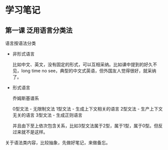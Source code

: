 # 学习笔记

## 第一课 泛用语言分类法

语言按语法分类

- 非形式语言

    比如中文、英文，没有固定的形式，可以互相采纳。比如课中提到的好久不见，long time no see，典型的中文式英语，但外国友人觉得很好，就采纳了。

- 形式语言

    乔姆斯基谱系

    0型文法 - 无限制文法
    1型文法 - 生成上下文相关的语言
    2型文法 - 生产上下文无关的语言
    3型文法 - 生成正则语言

    并且由下至上依次包含关系，比如3型文法属于2型，属于1型，属于0型。但反过来就不是这样。

关于语法类内容，比较抽象，先做好笔记，来做备忘。
